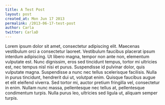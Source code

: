 ```yaml
---
title: A Test Post
layout: post
created_at: Mon Jun 17 2013
permalink: /2013-06-17-test-post
author: Carla
twitter: CarlaD
---
```



Lorem ipsum dolor sit amet, consectetur adipiscing elit. Maecenas vestibulum orci a consectetur laoreet. Vestibulum faucibus placerat ipsum interdum adipiscing. Ut libero magna, tempor non ante non, elementum vulputate est. Nunc dignissim, eros sed tincidunt tempus, tortor mi ultricies est, nec tempus nisl nisi et purus. Suspendisse id pulvinar dolor, quis vulputate magna. Suspendisse a nunc nec tellus scelerisque facilisis. Nulla in purus tincidunt, hendrerit dui ut, volutpat enim. Quisque faucibus augue et elit eleifend viverra. Sed tortor mi, auctor pretium fringilla vel, consectetur in enim. Nullam nunc massa, pellentesque nec tellus at, pellentesque condimentum turpis. Nulla purus leo, ultricies sed ligula ut, aliquam semper turpis.














